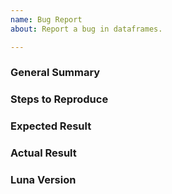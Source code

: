 ```yaml
---
name: Bug Report
about: Report a bug in dataframes.

---
```

<!--
Please ensure that you are running the latest version of dataframes before 
reporting the bug! It may have been fixed since.
-->

### General Summary
<!--
- Please include a high-level description of your bug here.
-->

### Steps to Reproduce
<!--
Please list the reproduction steps for your bug. For example:

1. Create a new project.
2. Paste in some `code`.
3. Observe that something is broken.
-->

### Expected Result
<!--
- A description of the results you expected from the reproduction steps.
-->

### Actual Result
<!--
- A description of what actually happens when you run these steps.
- Please include any error output if relevant.
-->

### Luna Version
<!--
- Please include the output of `luna --version`, or `luna-studio --version` for
  whichever you were using when you encountered the issue.
-->

